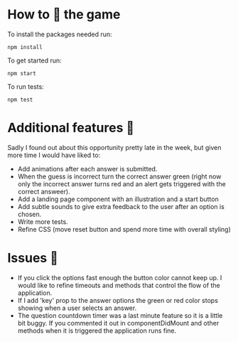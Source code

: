 # How to :running: the game

To install the packages needed run:
```
npm install
```
To get started run:

```
npm start
```
To run tests:

```
npm test
```


# Additional features :dizzy:

Sadly I found out about this opportunity pretty late in the week, but given more time I would have liked to:

- Add animations after each answer is submitted.
- When the guess is incorrect turn the correct answer green (right now only the incorrect answer turns red and an alert gets triggered with the correct answeer).
- Add a landing page component with an illustration and a start button
- Add subtle sounds to give extra feedback to the user after an option is chosen.
- Write more tests.
- Refine CSS (move reset button and spend more time with overall styling)

# Issues :space_invader:

- If you click the options fast enough the button color cannot keep up. I would like to refine timeouts and methods that control the flow of the application.
- If I add 'key' prop to the answer options the green or red color stops showing when a user selects an answer.
- The question countdown timer was a last minute feature so it is a little bit buggy. If you commented it out in componentDidMount and other methods when it is triggered the application runs fine.

